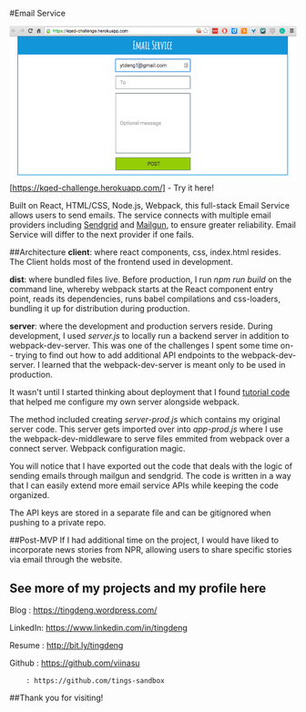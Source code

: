 #Email Service

![alt text](./screenshot.png)
[https://kqed-challenge.herokuapp.com/] - Try it here!

Built on React, HTML/CSS, Node.js, Webpack, this full-stack Email Service allows users to send emails. The service connects with multiple email providers including [Sendgrid](https://sendgrid.com/user/signup) and [Mailgun](http://www.mailgun.com), to ensure greater reliability. Email Service will differ to the next provider if one fails. 

##Architecture
**client**: where react components, css, index.html resides. The Client holds most of the frontend used in development.

**dist**: where bundled files live. Before production, I run *npm run build* on the command line, whereby webpack starts at the React component entry point, reads its dependencies, runs babel compilations and css-loaders, bundling it up for distribution during production.

**server**: where the development and production servers reside. During development, I used *server.js* to locally run a backend server in addition to webpack-dev-server. This was one of the challenges I spent some time on-- trying to find out how to add additional API endpoints to the webpack-dev-server. I learned that the webpack-dev-server is meant only to be used in production. 

It wasn't until I started thinking about deployment that I found [tutorial code](http://ditrospecta.com/javascript/react/es6/webpack/heroku/2015/08/08/deploying-react-webpack-heroku.html) that helped me configure my own server alongside webpack. 

The method included creating *server-prod.js* which contains my original server code. This server gets imported over into *app-prod.js* where I use the webpack-dev-middleware to serve files emmited from webpack over a connect server. Webpack configuration magic. 

You will notice that I have exported out the code that deals with the logic of sending emails through mailgun and sendgrid. The code is written in a way that I can easily extend more email service APIs while keeping the code organized. 

The API keys are stored in a separate file and can be gitignored when pushing to a private repo.

##Post-MVP 
If I had additional time on the project, I would have liked to incorporate news stories from NPR, allowing users to share specific stories via email through the website. 

## See more of my projects and my profile here
Blog    : https://tingdeng.wordpress.com/

LinkedIn: https://www.linkedin.com/in/tingdeng

Resume  : http://bit.ly/tingdeng

Github  : https://github.com/viinasu

        : https://github.com/tings-sandbox

##Thank you for visiting!


